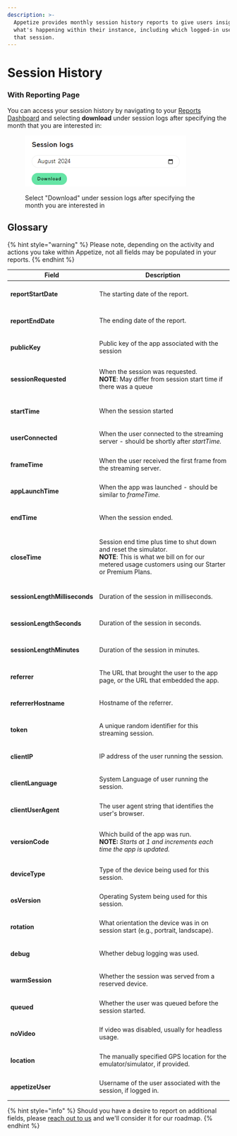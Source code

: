 ```yaml
---
description: >-
  Appetize provides monthly session history reports to give users insight into
  what's happening within their instance, including which logged-in user ran
  that session.
---
```


# Session History

### With Reporting Page

You can access your session history by navigating to your [Reports Dashboard](https://appetize.io/reports) and selecting **download** under session logs after specifying the month that you are interested in:

<figure><img src="../../.gitbook/assets/image (58).png" alt="" width="365"><figcaption><p>Select "Download" under session logs after specifying the month you are interested in</p></figcaption></figure>

## Glossary

{% hint style="warning" %}
Please note, depending on the activity and actions you take within Appetize, not all fields may be populated in your reports.
{% endhint %}

| Field                                               | Description                                                                                                                                                                                   |
| --------------------------------------------------- | --------------------------------------------------------------------------------------------------------------------------------------------------------------------------------------------- |
| <h4><strong>reportStartDate</strong></h4>           | The starting date of the report.                                                                                                                                                              |
| <h4><strong>reportEndDate</strong></h4>             | The ending date of the report.                                                                                                                                                                |
| <h4><strong>publicKey</strong></h4>                 | Public key of the app associated with the session                                                                                                                                             |
| <h4><strong>sessionRequested</strong></h4>          | <p>When the session was requested.<br><strong>NOTE</strong>: May differ from session start time if there was a queue</p>                                                                      |
| <h4><strong>startTime</strong></h4>                 | When the session started                                                                                                                                                                      |
| <h4><strong>userConnected</strong></h4>             | When the user connected to the streaming server - should be shortly after _startTime._                                                                                                        |
| <h4><strong>frameTime</strong></h4>                 | When the user received the first frame from the streaming server.                                                                                                                             |
| <h4><strong>appLaunchTime</strong></h4>             | When the app was launched - should be similar to _frameTime._                                                                                                                                 |
| <h4><strong>endTime</strong></h4>                   | When the session ended.                                                                                                                                                                       |
| <h4><strong>closeTime</strong></h4>                 | <p>Session end time plus time to shut down and reset the simulator.<br><strong>NOTE</strong>: This is what we bill on for our metered usage customers using our Starter or Premium Plans.</p> |
| <h4><strong>sessionLengthMilliseconds</strong></h4> | Duration of the session in milliseconds.                                                                                                                                                      |
| <h4><strong>sessionLengthSeconds</strong></h4>      | Duration of the session in seconds.                                                                                                                                                           |
| <h4><strong>sessionLengthMinutes</strong></h4>      | Duration of the session in minutes.                                                                                                                                                           |
| <h4><strong>referrer</strong></h4>                  | The URL that brought the user to the app page, or the URL that embedded the app.                                                                                                              |
| <h4><strong>referrerHostname</strong></h4>          | Hostname of the referrer.                                                                                                                                                                     |
| <h4><strong>token</strong></h4>                     | A unique random identifier for this streaming session.                                                                                                                                        |
| <h4><strong>clientIP</strong></h4>                  | IP address of the user running the session.                                                                                                                                                   |
| <h4><strong>clientLanguage</strong></h4>            | System Language of user running the session.                                                                                                                                                  |
| <h4><strong>clientUserAgent</strong></h4>           | The user agent string that identifies the user's browser.                                                                                                                                     |
| <h4><strong>versionCode</strong></h4>               | <p>Which build of the app was run.<br><strong>NOTE:</strong> <em>Starts at 1 and increments each time the app is updated.</em></p>                                                            |
| <h4><strong>deviceType</strong></h4>                | Type of the device being used for this session.                                                                                                                                               |
| <h4><strong>osVersion</strong></h4>                 | Operating System being used for this session.                                                                                                                                                 |
| <h4><strong>rotation</strong></h4>                  | What orientation the device was in on session start (e.g., portrait, landscape).                                                                                                              |
| <h4><strong>debug</strong></h4>                     | Whether debug logging was used.                                                                                                                                                               |
| <h4><strong>warmSession</strong></h4>               | Whether the session was served from a reserved device.                                                                                                                                        |
| <h4><strong>queued</strong></h4>                    | Whether the user was queued before the session started.                                                                                                                                       |
| <h4><strong>noVideo</strong></h4>                   | If video was disabled, usually for headless usage.                                                                                                                                            |
| <h4><strong>location</strong></h4>                  | The manually specified GPS location for the emulator/simulator, if provided.                                                                                                                  |
| <h4><strong>appetizeUser</strong></h4>              | Username of the user associated with the session, if logged in.                                                                                                                               |

{% hint style="info" %}
Should you have a desire to report on additional fields, please [reach out to us](mailto:hello@appetize.io) and we'll consider it for our roadmap.
{% endhint %}
